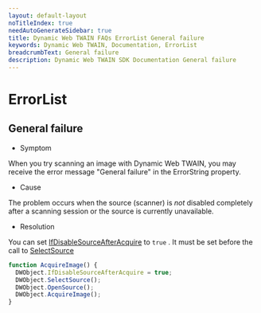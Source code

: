 ```yaml
---
layout: default-layout
noTitleIndex: true
needAutoGenerateSidebar: true
title: Dynamic Web TWAIN FAQs ErrorList General failure
keywords: Dynamic Web TWAIN, Documentation, ErrorList
breadcrumbText: General failure
description: Dynamic Web TWAIN SDK Documentation General failure
---
```


# ErrorList

## General failure

- Symptom

When you try scanning an image with Dynamic Web TWAIN, you may receive the error message "General failure" in the ErrorString property.

- Cause

The problem occurs when the source (scanner) is _not_ disabled completely after a scanning session or the source is currently unavailable.

- Resolution

You can set [IfDisableSourceAfterAcquire]({{site.info}}api/WebTwain_Acquire.html#ifdisablesourceafteracquire) to `true` . It must be set before the call to [SelectSource]({{site.info}}api/WebTwain_Acquire.html#selectsource)

```javascript
function AcquireImage() {
  DWObject.IfDisableSourceAfterAcquire = true;
  DWObject.SelectSource();
  DWObject.OpenSource();
  DWObject.AcquireImage();
}
```
